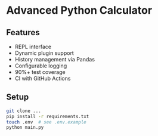 # Advanced Python Calculator

## Features
- REPL interface
- Dynamic plugin support
- History management via Pandas
- Configurable logging
- 90%+ test coverage
- CI with GitHub Actions

## Setup
```bash
git clone ...
pip install -r requirements.txt
touch .env  # see .env.example
python main.py
